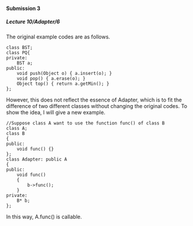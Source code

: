 #### Submission 3

##### Lecture 10/Adapter/6

The original example codes are as follows.

```
class BST;
class PQ{
private:
    BST a;
public:
    void push(Object o) { a.insert(o); }
    void pop() { a.erase(o); }
    Object top() { return a.getMin(); }
};
```

However, this does not reflect the essence of Adapter, which is to fit the difference of two different classes without changing the original codes. To show the idea, I will give a new example.

```
//Suppose class A want to use the function func() of class B
class A;
class B
{
public:
	void func() {}
};
class Adapter: public A
{
public:
	void func()
	{
		b->func();
	}
private:
	B* b;
};
```

In this way, A.func() is callable.